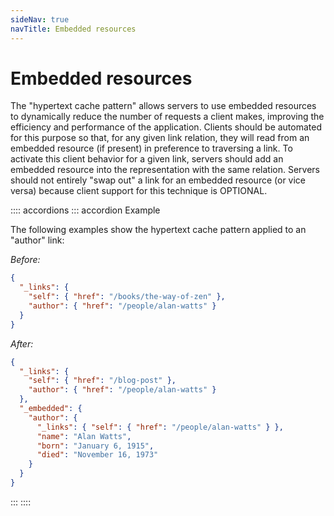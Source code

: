 ```yaml
---
sideNav: true
navTitle: Embedded resources
---
```


# Embedded resources

The "hypertext cache pattern" allows servers to use embedded resources to dynamically reduce the number of requests a client makes, improving the efficiency and performance of the application.
Clients should be automated for this purpose so that, for any given link relation, they will read from an embedded resource (if present) in preference to traversing a link.
To activate this client behavior for a given link, servers should add an embedded resource into the representation with the same relation.
Servers should not entirely "swap out" a link for an embedded resource (or vice versa) because client support for this technique is OPTIONAL.

:::: accordions
::: accordion Example

The following examples show the hypertext cache pattern applied to an "author" link:

_Before:_

```json
{
  "_links": {
    "self": { "href": "/books/the-way-of-zen" },
    "author": { "href": "/people/alan-watts" }
  }
}
```

_After:_

```json
{
  "_links": {
    "self": { "href": "/blog-post" },
    "author": { "href": "/people/alan-watts" }
  },
  "_embedded": {
    "author": {
      "_links": { "self": { "href": "/people/alan-watts" } },
      "name": "Alan Watts",
      "born": "January 6, 1915",
      "died": "November 16, 1973"
    }
  }
}
```

:::
::::
